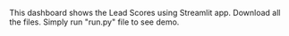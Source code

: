 This dashboard shows the Lead Scores using Streamlit app.
Download all the files.
Simply run "run.py" file to see demo. 
